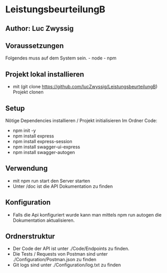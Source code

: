 # LeistungsbeurteilungB

## Author: Luc Zwyssig

## Voraussetzungen
Folgendes muss auf dem System sein.
    - node
    - npm

## Projekt lokal installieren
- mit (git clone https://github.com/lucZwyssig/LeistungsbeurteilungB) Projekt clonen

## Setup
Nötige Dependencies installieren / Projekt initialisieren
Im Ordner Code:
- npm init -y
- npm install express
- npm install express-session
- npm install swagger-ui-express
- npm install swagger-autogen
    
## Verwendung
- mit npm run start den Server starten
- Unter /doc ist die API Dokumentation zu finden

## Konfiguration
- Falls die Api konfiguriert wurde kann man mittels npm run autogen die Dokumentation aktualisieren.

## Ordnerstruktur
- Der Code der API ist unter ./Code/Endpoints zu finden. 
- Die Tests / Requests von Postman sind unter ./Configuration/Postman.json zu finden
- Git logs sind unter ./Configuration/log.txt zu finden




